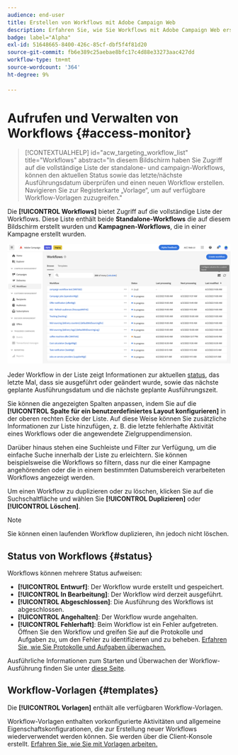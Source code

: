 ```yaml
---
audience: end-user
title: Erstellen von Workflows mit Adobe Campaign Web
description: Erfahren Sie, wie Sie Workflows mit Adobe Campaign Web erstellen
badge: label="Alpha"
exl-id: 51648665-8400-426c-85cf-dbf5f4f81d20
source-git-commit: fb6e389c25aebae8bfc17c4d88e33273aac427dd
workflow-type: tm+mt
source-wordcount: '364'
ht-degree: 9%

---
```


# Aufrufen und Verwalten von Workflows {#access-monitor}

>[!CONTEXTUALHELP]
>id="acw_targeting_workflow_list"
>title="Workflows"
>abstract="In diesem Bildschirm haben Sie Zugriff auf die vollständige Liste der standalone- und campaign-Workflows, können den aktuellen Status sowie das letzte/nächste Ausführungsdatum überprüfen und einen neuen Workflow erstellen. Navigieren Sie zur Registerkarte „Vorlage“, um auf verfügbare Workflow-Vorlagen zuzugreifen."

Die **[!UICONTROL Workflows]** bietet Zugriff auf die vollständige Liste der Workflows. Diese Liste enthält beide **Standalone-Workflows** die auf diesem Bildschirm erstellt wurden und **Kampagnen-Workflows**, die in einer Kampagne erstellt wurden.

![](assets/workflow-list.png)

Jeder Workflow in der Liste zeigt Informationen zur aktuellen [status](#status), das letzte Mal, dass sie ausgeführt oder geändert wurde, sowie das nächste geplante Ausführungsdatum und die nächste geplante Ausführungszeit.

Sie können die angezeigten Spalten anpassen, indem Sie auf die **[!UICONTROL Spalte für ein benutzerdefiniertes Layout konfigurieren]** in der oberen rechten Ecke der Liste. Auf diese Weise können Sie zusätzliche Informationen zur Liste hinzufügen, z. B. die letzte fehlerhafte Aktivität eines Workflows oder die angewendete Zielgruppendimension.

Darüber hinaus stehen eine Suchleiste und Filter zur Verfügung, um die einfache Suche innerhalb der Liste zu erleichtern. Sie können beispielsweise die Workflows so filtern, dass nur die einer Kampagne angehörenden oder die in einem bestimmten Datumsbereich verarbeiteten Workflows angezeigt werden.

Um einen Workflow zu duplizieren oder zu löschen, klicken Sie auf die Suchschaltfläche und wählen Sie **[!UICONTROL Duplizieren]** oder **[!UICONTROL Löschen]**.

>[!NOTE]
>
>Sie können einen laufenden Workflow duplizieren, ihn jedoch nicht löschen.

## Status von Workflows {#status}

Workflows können mehrere Status aufweisen:

* **[!UICONTROL Entwurf]**: Der Workflow wurde erstellt und gespeichert.
* **[!UICONTROL In Bearbeitung]**: Der Workflow wird derzeit ausgeführt.
* **[!UICONTROL Abgeschlossen]**: Die Ausführung des Workflows ist abgeschlossen.
* **[!UICONTROL Angehalten]**: Der Workflow wurde angehalten.
* **[!UICONTROL Fehlerhaft]**: Beim Workflow ist ein Fehler aufgetreten. Öffnen Sie den Workflow und greifen Sie auf die Protokolle und Aufgaben zu, um den Fehler zu identifizieren und zu beheben. [Erfahren Sie, wie Sie Protokolle und Aufgaben überwachen.](start-monitor-workflows.md#logs-tasks)

Ausführliche Informationen zum Starten und Überwachen der Workflow-Ausführung finden Sie unter [diese Seite](start-monitor-workflows.md).

## Workflow-Vorlagen {#templates}

Die **[!UICONTROL Vorlagen]** enthält alle verfügbaren Workflow-Vorlagen.

Workflow-Vorlagen enthalten vorkonfigurierte Aktivitäten und allgemeine Eigenschaftskonfigurationen, die zur Erstellung neuer Workflows wiederverwendet werden können. Sie werden über die Client-Konsole erstellt. [Erfahren Sie, wie Sie mit Vorlagen arbeiten.](https://experienceleague.adobe.com/docs/campaign/automation/workflows/introduction/build-a-workflow.html#workflow-templates)
